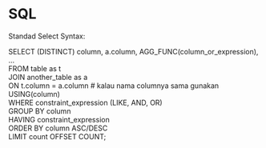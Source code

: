 # SQL

Standad Select Syntax:

SELECT (DISTINCT) column, a.column, AGG_FUNC(column_or_expression), … <br>
FROM table as t<br>
    JOIN another_table as a<br>
      ON t.column = a.column                        # kalau nama columnya sama gunakan USING(column) <br>
    WHERE constraint_expression (LIKE, AND, OR) <br>
    GROUP BY column <br>
    HAVING constraint_expression <br>
    ORDER BY column ASC/DESC <br>
    LIMIT count OFFSET COUNT; <br>
